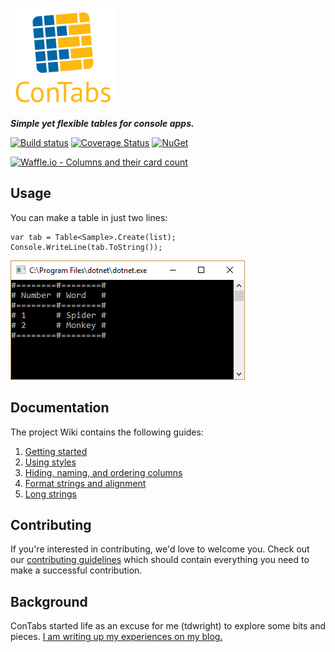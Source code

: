 ![ConTabs logo](RepoAssets/contabs%20logo.png?raw=true)

***Simple yet flexible tables for console apps.***

[![Build status](https://ci.appveyor.com/api/projects/status/vv7d29f86a534tw2/branch/master?svg=true)](https://ci.appveyor.com/project/tdwright/contabs/branch/master)
[![Coverage Status](https://coveralls.io/repos/github/tdwright/contabs/badge.svg?branch=master)](https://coveralls.io/github/tdwright/contabs?branch=master)
[![NuGet](https://img.shields.io/nuget/dt/ConTabs.tdwright.svg?style=plastic)](https://www.nuget.org/packages/ConTabs.tdwright/)

[![Waffle.io - Columns and their card count](https://badge.waffle.io/tdwright/contabs.svg?columns=all)](https://waffle.io/tdwright/contabs)

## Usage

You can make a table in just two lines:

    var tab = Table<Sample>.Create(list);
    Console.WriteLine(tab.ToString());

![A table in a console window](RepoAssets/Example-Basic-Heavy.PNG?raw=true)

## Documentation

The project Wiki contains the following guides:

1. [Getting started](https://github.com/tdwright/contabs/wiki/1.-Getting-started-with-ConTabs)
2. [Using styles](https://github.com/tdwright/contabs/wiki/2.-Styling-your-table)
3. [Hiding, naming, and ordering columns](https://github.com/tdwright/contabs/wiki/3.-Working-with-columns)
4. [Format strings and alignment](https://github.com/tdwright/contabs/wiki/4.-Format-strings-and-alignment)
5. [Long strings](https://github.com/tdwright/contabs/wiki/5.-Handling-long-strings)

## Contributing

If you're interested in contributing, we'd love to welcome you. Check out our [contributing guidelines](CONTRIBUTING.md) which should contain everything you need to make a successful contribution.


## Background

ConTabs started life as an excuse for me (tdwright) to explore some bits and pieces. [I am writing up my experiences on my blog.](http://blog.tdwright.co.uk/series/modern-dotnet-dev-contabs/)
